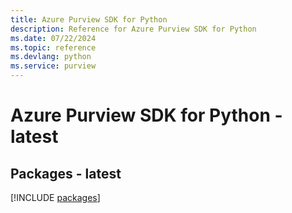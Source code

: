```yaml
---
title: Azure Purview SDK for Python
description: Reference for Azure Purview SDK for Python
ms.date: 07/22/2024
ms.topic: reference
ms.devlang: python
ms.service: purview
---
```

# Azure Purview SDK for Python - latest
## Packages - latest
[!INCLUDE [packages](purview-index.md)]